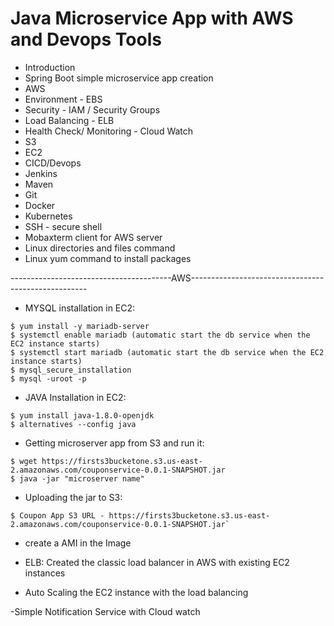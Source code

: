 # Java Microservice App with AWS and Devops Tools

- Introduction
- Spring Boot simple microservice app creation
- AWS
- Environment - EBS
- Security - IAM / Security Groups
- Load Balancing - ELB
- Health Check/ Monitoring - Cloud Watch
- S3
- EC2
- CICD/Devops
- Jenkins
- Maven  
- Git
- Docker
- Kubernetes
- SSH - secure shell
- Mobaxterm client for AWS server
- Linux directories and files command 
- Linux yum command to install packages

----------------------------------------AWS----------------------------------------------------
- MYSQL installation in EC2:

```
$ yum install -y mariadb-server
$ systemctl enable mariadb (automatic start the db service when the EC2 instance starts)
$ systemctl start mariadb (automatic start the db service when the EC2 instance starts)
$ mysql_secure_installation
$ mysql -uroot -p
```

- JAVA Installation in EC2:
        
```
$ yum install java-1.8.0-openjdk
$ alternatives --config java 
```

- Getting microserver app from S3 and run it:
        
```
$ wget https://firsts3bucketone.s3.us-east-2.amazonaws.com/couponservice-0.0.1-SNAPSHOT.jar
$ java -jar "microserver name"
```

- Uploading the jar to S3:

```
$ Coupon App S3 URL - https://firsts3bucketone.s3.us-east-2.amazonaws.com/couponservice-0.0.1-SNAPSHOT.jar`
```
- create a AMI in the Image

- ELB: Created the classic load balancer in AWS with existing EC2 instances

- Auto Scaling the EC2 instance with the load balancing

-Simple Notification Service with Cloud watch 
